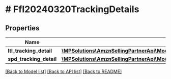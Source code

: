 # # FfI20240320TrackingDetails

## Properties

Name | Type | Description | Notes
------------ | ------------- | ------------- | -------------
**ltl_tracking_detail** | [**\MPSolutions\AmznSellingPartnerApi\Models\FulfillmentInbound20240320\FfI20240320LtlTrackingDetail**](FfI20240320LtlTrackingDetail.md) |  | [optional]
**spd_tracking_detail** | [**\MPSolutions\AmznSellingPartnerApi\Models\FulfillmentInbound20240320\FfI20240320SpdTrackingDetail**](FfI20240320SpdTrackingDetail.md) |  | [optional]

[[Back to Model list]](../../README.md#models) [[Back to API list]](../../README.md#endpoints) [[Back to README]](../../README.md)

